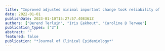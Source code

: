 ```yaml
---
title: "Improved adjusted minimal important change took reliability of transition ratings into account"
date: 2022-01-01
publishDate: 2023-01-10T15:27:57.408361Z
authors: ["Berend Terluin", "Iris Eekhout", "Caroline B Terwee"]
publication_types: ["2"]
abstract: ""
featured: false
publication: "*Journal of Clinical Epidemiology*"
---
```


